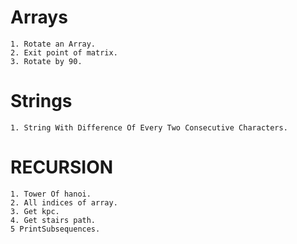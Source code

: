 # Arrays
    1. Rotate an Array.
    2. Exit point of matrix.
    3. Rotate by 90.

# Strings
    1. String With Difference Of Every Two Consecutive Characters.
    

# RECURSION 
    1. Tower Of hanoi.
    2. All indices of array.
    3. Get kpc.
    4. Get stairs path.
    5 PrintSubsequences.


